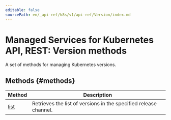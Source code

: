 ```yaml
---
editable: false
sourcePath: en/_api-ref/k8s/v1/api-ref/Version/index.md
---
```


# Managed Services for Kubernetes API, REST: Version methods
A set of methods for managing Kubernetes versions.

## Methods {#methods}
Method | Description
--- | ---
[list](list.md) | Retrieves the list of versions in the specified release channel.